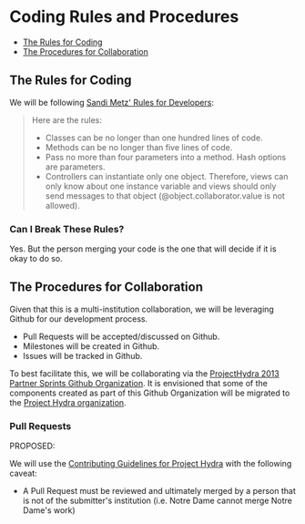 # Coding Rules and Procedures

* [The Rules for Coding](#the-rules-for-code)
* [The Procedures for Collaboration](#the-procedures-for-collaboration)

## The Rules for Coding

We will be following [Sandi Metz' Rules for Developers][1]:

> Here are the rules:
>
> * Classes can be no longer than one hundred lines of code.
> * Methods can be no longer than five lines of code.
> * Pass no more than four parameters into a method. Hash options are parameters.
> * Controllers can instantiate only one object. Therefore, views can only know about one instance variable and views should only send messages to that object (@object.collaborator.value is not allowed).

### Can I Break These Rules?

Yes. But the person merging your code is the one that will decide if it is okay to do so.

## The Procedures for Collaboration

Given that this is a multi-institution collaboration, we will be leveraging Github for our development process.

* Pull Requests will be accepted/discussed on Github.
* Milestones will be created in Github.
* Issues will be tracked in Github.

To best facilitate this, we will be collaborating via the [ProjectHydra 2013 Partner Sprints Github Organization][2].
It is envisioned that some of the components created as part of this Github Organization will be migrated to the [Project Hydra organization][3].

### Pull Requests

PROPOSED:

We will use the [Contributing Guidelines for Project Hydra][4] with the following caveat:

* A Pull Request must be reviewed and ultimately merged by a person that is not of the submitter's institution (i.e. Notre Dame cannot merge Notre Dame's work)

[1]:http://robots.thoughtbot.com/post/50655960596/sandi-metz-rules-for-developers "Sandi Metz' Rules for Developers"
[2]:https://github.com/organizations/projecthydra-2013-partner-sprints "A Temporary Github Organization"
[3]:https://github.com/projecthydra
[4]: https://github.com/projecthydra/hydra/blob/master/CONTRIBUTING.md